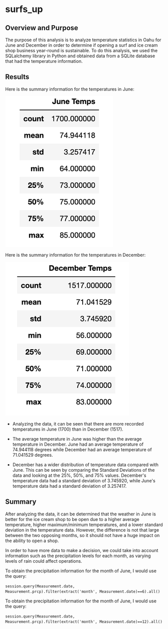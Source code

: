 # surfs_up

## Overview and Purpose

The purpose of this analysis is to analyze temperature statistics in Oahu for June and December in order to determine if opening a surf and ice cream shop business year-round is sustainable. To do this analysis, we used the SQLalchemy library in Python and obtained data from a SQLite database that had the temperature information. 


## Results

Here is the summary information for the temperatures in June: 

![june](https://github.com/tylerfallon/surfs_up/blob/main/june_temps.png?raw=true)

Here is the summary information for the temperatures in December:

![dec](https://github.com/tylerfallon/surfs_up/blob/main/dec_temps.png?raw=true)

- Analyzing the data, it can be seen that there are more recorded temperatures in June (1700) than in December (1517). 

- The average temperature in June was higher than the average temperature in December. June had an average temperature of 74.944118 degrees while December had an average temperature of 71.041529 degrees. 

- December has a wider distribution of temperature data compared with June. This can be seen by comparing the Standard Deviations of the data and looking at the 25%, 50%, and 75% values. December's temperature data had a standard deviation of 3.745920, while June's temperature data had a standard deviation of 3.257417. 

## Summary

After analyzing the data, it can be determined that the weather in June is better for the ice cream shop to be open due to a higher average temperature, higher maximum/minimum temperatures, and a lower standard deviation in the temperature data. However, the difference is not that large between the two opposing months, so it should not have a huge impact on the ability to open a shop. 

In order to have more data to make a decision, we could take into account information such as the precipitation levels for each month, as varying levels of rain could affect operations. 

To obtain the precipitation information for the month of June, I would use the query:

`session.query(Measurement.date, Measurement.prcp).filter(extract('month', Measurement.date)==6).all()`

To obtain the precipitation information for the month of June, I would use the query:

`session.query(Measurement.date, Measurement.prcp).filter(extract('month', Measurement.date)==12).all()`
